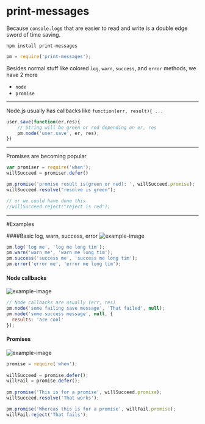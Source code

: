print-messages
==============

Because `console.log`s that are easier to read and write is a double edge sword of time saving.

    npm install print-messages
    
```js
pm = require('print-messages');
```

Besides normal stuff like colored `log`, `warn`, `success`, and `error` methods, we have 2 more

* `node`
* `promise`

------------------------

Node.js usually has callbacks like `function(err, result){ ...`
```js
user.save(function(er,res){
    // String will be green or red depending on er, res
    pm.node('user.save', er, res);
})
```

-----------------------------

Promises are becoming popular
```js
var promiser = require('when');
willSucceed = promiser.defer()

pm.promise('promise result is(green or red): ', willSucceed.promise);
willSucceed.resolve("resolve is green");

// or we could have done this
//willSucceed.reject("reject is red");
```

--------------------------

#Examples

####Basic log, warn, success, error
![example-image](https://rawgithub.com/danschumann/print-messages/master/basic_example.gif)
```js
pm.log('log me', 'log me long tim');
pm.warn('warn me', 'warn me long tim');
pm.success('success me', 'success me long tim');
pm.error('error me', 'error me long tim');
```

#### Node callbacks  
![example-image](https://rawgithub.com/danschumann/print-messages/master/node_example.gif)
```js
// Node callbacks are usually (err, res)
pm.node('some failing save message', 'That failed', null);
pm.node('some success message', null, {
  results: 'are cool'
});
```

#### Promises    
![example-image](https://rawgithub.com/danschumann/print-messages/master/promise_example.gif)
```js
promise = require('when');
    
willSucceed = promise.defer();
willFail = promise.defer();
    
pm.promise('This is for a promise', willSucceed.promise);
willSucceed.resolve('That works');

pm.promise('Whereas this is for a promise', willFail.promise);
willFail.reject('That fails');
```
